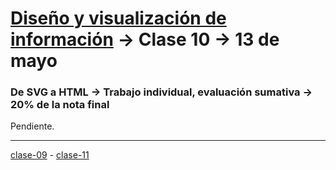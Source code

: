# [Diseño y visualización de información](https://github.com/profesorfaco/aud5v027-2025) → Clase 10 → 13 de mayo

### De SVG a HTML → Trabajo individual, evaluación sumativa → 20% de la nota final

Pendiente.
_ _ _ _ 

[clase-09](https://github.com/profesorfaco/aud5v027-2025/blob/main/clase-09/README.md) - [clase-11](https://github.com/profesorfaco/aud5v027-2025/blob/main/clase-11/README.md)
